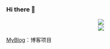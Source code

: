 ### Hi there 👋

<!--
**zyqaq412/zyqaq412** is a ✨ _special_ ✨ repository because its `README.md` (this file) appears on your GitHub profile.

Here are some ideas to get you started:

- 🔭 I’m currently working on ...

- 🌱 I’m currently learning ...

- 👯 I’m looking to collaborate on ...

- 🤔 I’m looking for help with ...

- 💬 Ask me about ...

- 📫 How to reach me: ...

- 😄 Pronouns: ...

- ⚡ Fun fact: ...
  
- -->
  
  <div align="center">
      <img src="https://metrics.lecoq.io/zyqaq412?template=classic&projects=1&activity=1&isocalendar=1&base=header%2C%20activity%2C%20community%2C%20repositories%2C%20metadata&base.indepth=false&base.hireable=false&base.skip=false&isocalendar=false&isocalendar.duration=full-year&activity=false&activity.limit=5&activity.load=300&activity.days=14&activity.visibility=all&activity.timestamps=false&activity.filter=all&projects=false&projects.limit=4&projects.descriptions=false&config.timezone=Asia%2FShanghai">
      </img>
  </div>
  
  
  
  
  
  <div align="center">
      <img src="https://github-readme-stats.vercel.app/api?username=zyqaq412&show_icons=true&theme=vue">
      </img>
  </div>
  
  
  
  <a href="https://github.com/zyqaq412/MyBlog">MyBlog</a>：博客项目
